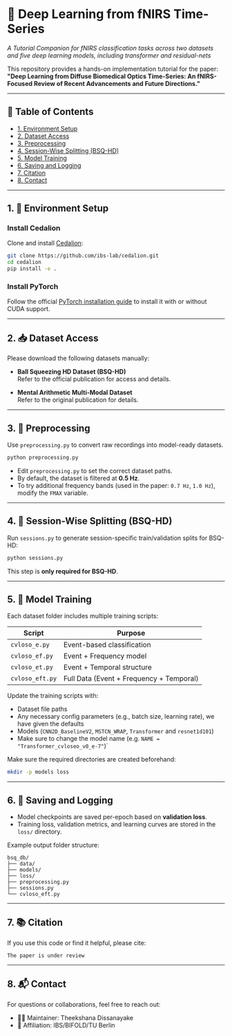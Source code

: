 # 🧠 Deep Learning from fNIRS Time-Series  
*A Tutorial Companion for fNIRS classification tasks across two datasets and five deep learning models, including transformer and residual-nets*

This repository provides a hands-on implementation tutorial for the paper:  
**"Deep Learning from Diffuse Biomedical Optics Time-Series: An fNIRS-Focused Review of Recent Advancements and Future Directions."**

---

## 📂 Table of Contents

- [1. Environment Setup](#1-environment-setup)
- [2. Dataset Access](#2-dataset-access)
- [3. Preprocessing](#3-preprocessing)
- [4. Session-Wise Splitting (BSQ-HD)](#4-session-wise-splitting-bsq-hd)
- [5. Model Training](#5-model-training)
- [6. Saving and Logging](#6-saving-and-logging)
- [7. Citation](#7-citation)
- [8. Contact](#8-contact)

---

## 1. 🚀 Environment Setup

### Install Cedalion

Clone and install [Cedalion](https://github.com/ibs-lab/cedalion):

```bash
git clone https://github.com/ibs-lab/cedalion.git
cd cedalion
pip install -e .
```

### Install PyTorch

Follow the official [PyTorch installation guide](https://pytorch.org/get-started/locally) to install it with or without CUDA support.

---

## 2. 📥 Dataset Access

Please download the following datasets manually:

- **Ball Squeezing HD Dataset (BSQ-HD)**  
  Refer to the official publication for access and details.

- **Mental Arithmetic Multi-Modal Dataset**  
  Refer to the original publication for details.

---

## 3. 🧪 Preprocessing

Use `preprocessing.py` to convert raw recordings into model-ready datasets.

```bash
python preprocessing.py
```

- Edit `preprocessing.py` to set the correct dataset paths.
- By default, the dataset is filtered at **0.5 Hz**.
- To try additional frequency bands (used in the paper: `0.7 Hz`, `1.0 Hz`), modify the `FMAX` variable.

---

## 4. 📑 Session-Wise Splitting (BSQ-HD)

Run `sessions.py` to generate session-specific train/validation splits for BSQ-HD:

```bash
python sessions.py
```

This step is **only required for BSQ-HD**.

---

## 5. 🧠 Model Training

Each dataset folder includes multiple training scripts:

| Script             | Purpose                              |
|--------------------|---------------------------------------|
| `cvloso_e.py`      | Event-based classification            |
| `cvloso_ef.py`     | Event + Frequency model               |
| `cvloso_et.py`     | Event + Temporal structure            |
| `cvloso_eft.py`    | Full Data (Event + Frequency + Temporal) |

Update the training scripts with:
- Dataset file paths
- Any necessary config parameters (e.g., batch size, learning rate), we have given the defaults
- Models (`CNN2D_BaselineV2`, `MSTCN_WRAP`, `Transformer` and `resnet1d101`)
- Make sure to change the model name (e.g. `NAME = "Transformer_cvloseo_v0_e-7"`)`

Make sure the required directories are created beforehand:
```bash
mkdir -p models loss
```

---

## 6. 💾 Saving and Logging

- Model checkpoints are saved per-epoch based on **validation loss**.
- Training loss, validation metrics, and learning curves are stored in the `loss/` directory.

Example output folder structure:

```
bsq_db/
├── data/
├── models/
├── loss/
├── preprocessing.py
├── sessions.py
└── cvloso_eft.py
```

---

## 7. 📚 Citation

If you use this code or find it helpful, please cite:

```
The paper is under review
```

---

## 8. 📬 Contact

For questions or collaborations, feel free to reach out:

- 🧑‍💻 Maintainer: Theekshana Dissanayake
- 🏢 Affiliation: IBS/BIFOLD/TU Berlin
